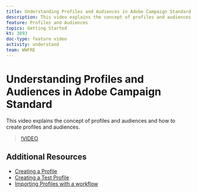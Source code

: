 ```yaml
---
title: Understanding Profiles and Audiences in Adobe Campaign Standard
description: This video explains the concept of profiles and audiences and how to create profiles and audiences in Adobe Campaign Standard (ACS)
feature: Profiles and Audiences
topics: Getting Started
kt: 3893
doc-type: feature video
activity: understand
team: WWFRE
---
```


# Understanding Profiles and Audiences in Adobe Campaign Standard

This video explains the concept of profiles and audiences and how to create profiles and audiences.

>[!VIDEO](https://video.tv.adobe.com/v/18464?quality=12)

## Additional Resources

* [Creating a Profile](/help/acs/profiles-and-audiences/creating-a-profile.md)
* [Creating a Test Profile](/help/acs/profiles-and-audiences/test-profiles.md)
* [Importing Profiles with a workflow](/help/acs/managing-processes-and-data/importing-profiles.md)
